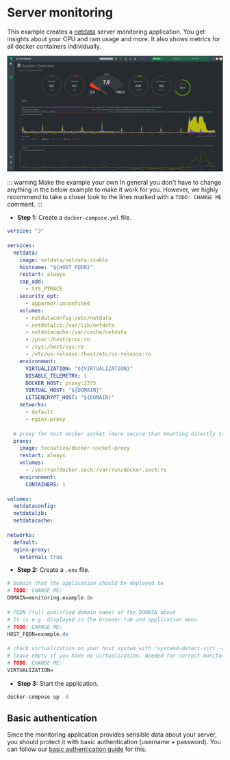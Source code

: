 # Server monitoring

This example creates a [netdata](https://hub.docker.com/r/netdata/netdata) server monitoring application. You get insights about your CPU and ram usage and more. It also shows metrics for all docker containers individually.

![Monitoring preview](../assets/example-monitoring.png)

::: warning Make the example your own
In general you don't have to change anything in the below example to make it work for you. However, we highly recommend to take a closer look to the lines marked with a `TODO: CHANGE ME` comment.
:::

- **Step 1:** Create a `docker-compose.yml` file.

```yaml
version: "3"

services:
  netdata:
    image: netdata/netdata:stable
    hostname: "${HOST_FQDN}"
    restart: always
    cap_add:
      - SYS_PTRACE
    security_opt:
      - apparmor:unconfined
    volumes:
      - netdataconfig:/etc/netdata
      - netdatalib:/var/lib/netdata
      - netdatacache:/var/cache/netdata
      - /proc:/host/proc:ro
      - /sys:/host/sys:ro
      - /etc/os-release:/host/etc/os-release:ro
    environment:
      VIRTUALIZATION: "${VIRTUALIZATION}"
      DISABLE_TELEMETRY: 1
      DOCKER_HOST: proxy:2375
      VIRTUAL_HOST: "${DOMAIN}"
      LETSENCRYPT_HOST: "${DOMAIN}"
    networks:
      - default
      - nginx-proxy

  # proxy for host docker socket (more secure than mounting directly to netdata service)
  proxy:
    image: tecnativa/docker-socket-proxy
    restart: always
    volumes:
      - /var/run/docker.sock:/var/run/docker.sock:ro
    environment:
      CONTAINERS: 1

volumes:
  netdataconfig:
  netdatalib:
  netdatacache:

networks:
  default:
  nginx-proxy:
    external: true
```

- **Step 2:** Create a `.env` file.

```apache
# Domain that the application should be deployed to
# TODO: CHANGE ME:
DOMAIN=monitoring.example.de

# FQDN (full qualified domain name) of the DOMAIN above
# It is e.g. displayed in the browser tab and application menu
# TODO: CHANGE ME:
HOST_FQDN=example.de

# check virtualization on your host system with "systemd-detect-virt -v"
# leave empty if you have no virtualization. Needed for correct monitoring
# TODO: CHANGE ME:
VIRTUALIZATION=

```

- **Step 3:** Start the application.

```bash
docker-compose up -d
```

## Basic authentication

Since the monitoring application provides sensible data about your server, you should protect it with basic authentication (username + password). You can follow our [basic authentication guide](/guide/basic-authentication) for this.
